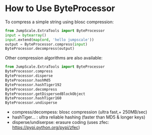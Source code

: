# How to Use ByteProcessor


To compress a simple string using blosc compression:

```python
from JumpScale.ExtraTools import ByteProcessor
input = bytearray()
input.extend(map(ord, 'hello jumpscale'))
output = ByteProcessor.compress(input)
ByteProcessor.decompress(output)
```

Other compression algorithms are also available:

```python
from JumpScale.ExtraTools import ByteProcessor
ByteProcessor.compress                 
ByteProcessor.disperse                 
ByteProcessor.hashMd5                  
ByteProcessor.hashTiger192             
ByteProcessor.decompress               
ByteProcessor.getDispersedBlockObject  
ByteProcessor.hashTiger160             
ByteProcessor.undisperse
```

- compress/decompess: blosc compression (ultra fast,+ 250MB/sec)
- hashTiger... : ultra reliable hashing (faster than MD5 & longer keys)
- disperse/undiserpse: erasure coding (uses zfec: <https://pypi.python.org/pypi/zfec>)
